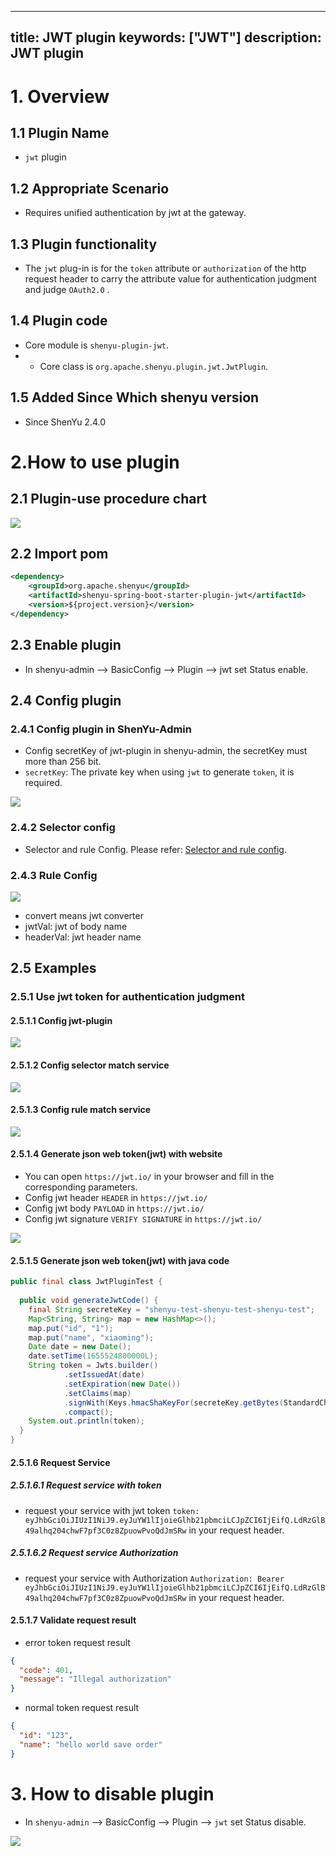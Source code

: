 ---

title: JWT plugin
keywords: ["JWT"]
description: JWT plugin
----------------------

# 1. Overview

## 1.1 Plugin Name
* `jwt` plugin

## 1.2 Appropriate Scenario
* Requires unified authentication by jwt at the gateway.


## 1.3 Plugin functionality
* The `jwt` plug-in is for the `token` attribute or `authorization` of the http request header to carry the attribute value for authentication judgment and judge `OAuth2.0` .

## 1.4 Plugin code
* Core module is ```shenyu-plugin-jwt```.
* * Core class is ```org.apache.shenyu.plugin.jwt.JwtPlugin```.

## 1.5 Added Since Which shenyu version
* Since ShenYu 2.4.0

# 2.How to use plugin

## 2.1 Plugin-use procedure chart
![](/img/shenyu/plugin/logging/logging-console/loggingConsole-use-en.png)

## 2.2 Import pom
```xml
<dependency>
    <groupId>org.apache.shenyu</groupId>
    <artifactId>shenyu-spring-boot-starter-plugin-jwt</artifactId>
    <version>${project.version}</version>
</dependency>
```

## 2.3 Enable plugin
- In shenyu-admin --> BasicConfig --> Plugin --> jwt set Status enable.

## 2.4 Config plugin

### 2.4.1 Config plugin in ShenYu-Admin

* Config secretKey of jwt-plugin in shenyu-admin, the secretKey must more than 256 bit.
* `secretKey`: The private key when using `jwt` to generate `token`, it is required.

![](/img/shenyu/plugin/jwt/jwt-plugin-config-en.jpg)

### 2.4.2 Selector config

* Selector and rule Config. Please refer: [Selector and rule config](../../user-guide/admin-usage/selector-and-rule.md).

### 2.4.3 Rule Config

![](/img/shenyu/plugin/jwt/jwt-plugin-rule-handle-en.jpg)

* convert means jwt converter
* jwtVal: jwt of body name
* headerVal: jwt header name

## 2.5 Examples

### 2.5.1 Use jwt token for authentication judgment

#### 2.5.1.1 Config jwt-plugin

![](/img/shenyu/plugin/jwt/jwt-plugin-config-en.jpg)

#### 2.5.1.2 Config selector match service

![](/img/shenyu/plugin/jwt/jwt-plugin-selector-config-en.jpg)

#### 2.5.1.3 Config rule match service

![](/img/shenyu/plugin/jwt/jwt-plugin-rule-handle-en.jpg)

#### 2.5.1.4 Generate json web token(jwt) with website

* You can open `https://jwt.io/` in your browser and fill in the corresponding parameters.
* Config jwt header `HEADER` in `https://jwt.io/`
* Config jwt body `PAYLOAD` in `https://jwt.io/` 
* Config jwt signature `VERIFY SIGNATURE` in `https://jwt.io/`

![](/img/shenyu/plugin/jwt/jwt-web.jpg)

#### 2.5.1.5 Generate json web token(jwt) with java code

```java
public final class JwtPluginTest {
    
  public void generateJwtCode() {
    final String secreteKey = "shenyu-test-shenyu-test-shenyu-test";
    Map<String, String> map = new HashMap<>();
    map.put("id", "1");
    map.put("name", "xiaoming");
    Date date = new Date();
    date.setTime(1655524800000L);
    String token = Jwts.builder()
            .setIssuedAt(date)
            .setExpiration(new Date())
            .setClaims(map)
            .signWith(Keys.hmacShaKeyFor(secreteKey.getBytes(StandardCharsets.UTF_8)), SignatureAlgorithm.HS256)
            .compact();
    System.out.println(token);
  }
}
```

#### 2.5.1.6 Request Service
##### 2.5.1.6.1 Request service with token

* request your service with jwt token `token: eyJhbGciOiJIUzI1NiJ9.eyJuYW1lIjoieGlhb21pbmciLCJpZCI6IjEifQ.LdRzGlB49alhq204chwF7pf3C0z8ZpuowPvoQdJmSRw` in your request header.

##### 2.5.1.6.2 Request service Authorization

* request your service with Authorization `Authorization: Bearer eyJhbGciOiJIUzI1NiJ9.eyJuYW1lIjoieGlhb21pbmciLCJpZCI6IjEifQ.LdRzGlB49alhq204chwF7pf3C0z8ZpuowPvoQdJmSRw` in your request header.

#### 2.5.1.7 Validate request result
* error token request result
```json
{
  "code": 401,
  "message": "Illegal authorization"
}
```
* normal token request result
```json
{
  "id": "123",
  "name": "hello world save order"
}
```

# 3. How to disable plugin

- In `shenyu-admin` --> BasicConfig --> Plugin --> `jwt` set Status disable.

![](/img/shenyu/plugin/jwt/jwt-plugin-close_en.jpg)
